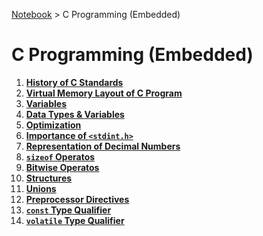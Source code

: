 <a href="../">Notebook</a> > C Programming (Embedded)

# C Programming (Embedded)



1. **<a href="./history-of-c-standards">History of C Standards</a>**
2. **<a href="./virtual-memory-layout-of-c-program">Virtual Memory Layout of C Program</a>**
3. **<a href="./variables">Variables</a>**
4. **<a href="./data-types-and-variables">Data Types & Variables</a>**
5. **<a href="./optimization">Optimization</a>**
6. **<a href="./importance-of-stdint-h">Importance of `<stdint.h>`</a>**
7. **<a href="./representation-of-decimal-numbers">Representation of Decimal Numbers</a>**
8. **<a href="./sizeof-operators">`sizeof` Operatos</a>**
9. **<a href="./bitwise-operators">Bitwise Operatos</a>**
10. **<a href="./structures">Structures</a>**
11. **<a href="./unions">Unions</a>**
12. **<a href="./preprocessor-directives">Preprocessor Directives</a>**
13. **<a href="./const-type-qualifier">`const` Type Qualifier</a>**
14. **<a href="./volatile-type-qualifier">`volatile` Type Qualifier</a>**

